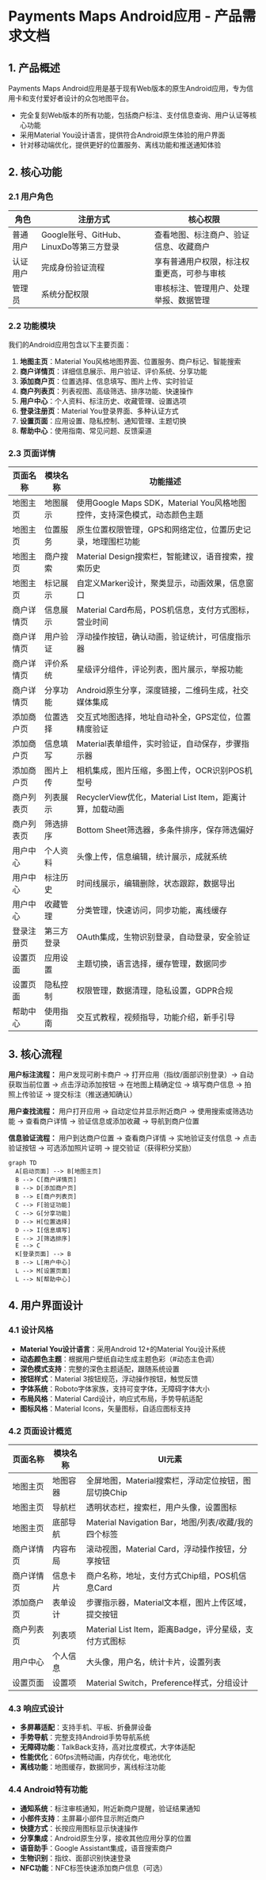 # Payments Maps Android应用 - 产品需求文档

## 1. 产品概述

Payments Maps Android应用是基于现有Web版本的原生Android应用，专为信用卡和支付爱好者设计的众包地图平台。
- 完全复刻Web版本的所有功能，包括商户标注、支付信息查询、用户认证等核心功能
- 采用Material You设计语言，提供符合Android原生体验的用户界面
- 针对移动端优化，提供更好的位置服务、离线功能和推送通知体验

## 2. 核心功能

### 2.1 用户角色

| 角色 | 注册方式 | 核心权限 |
|------|----------|----------|
| 普通用户 | Google账号、GitHub、LinuxDo等第三方登录 | 查看地图、标注商户、验证信息、收藏商户 |
| 认证用户 | 完成身份验证流程 | 享有普通用户权限，标注权重更高，可参与审核 |
| 管理员 | 系统分配权限 | 审核标注、管理用户、处理举报、数据管理 |

### 2.2 功能模块

我们的Android应用包含以下主要页面：
1. **地图主页**：Material You风格地图界面、位置服务、商户标记、智能搜索
2. **商户详情页**：详细信息展示、用户验证、评价系统、分享功能
3. **添加商户页**：位置选择、信息填写、图片上传、实时验证
4. **商户列表页**：列表视图、高级筛选、排序功能、快速操作
5. **用户中心**：个人资料、标注历史、收藏管理、设置选项
6. **登录注册页**：Material You登录界面、多种认证方式
7. **设置页面**：应用设置、隐私控制、通知管理、主题切换
8. **帮助中心**：使用指南、常见问题、反馈渠道

### 2.3 页面详情

| 页面名称 | 模块名称 | 功能描述 |
|----------|----------|----------|
| 地图主页 | 地图展示 | 使用Google Maps SDK，Material You风格地图控件，支持深色模式，动态颜色主题 |
| 地图主页 | 位置服务 | 原生位置权限管理，GPS和网络定位，位置历史记录，地理围栏功能 |
| 地图主页 | 商户搜索 | Material Design搜索栏，智能建议，语音搜索，搜索历史 |
| 地图主页 | 标记展示 | 自定义Marker设计，聚类显示，动画效果，信息窗口 |
| 商户详情页 | 信息展示 | Material Card布局，POS机信息，支付方式图标，营业时间 |
| 商户详情页 | 用户验证 | 浮动操作按钮，确认动画，验证统计，可信度指示器 |
| 商户详情页 | 评价系统 | 星级评分组件，评论列表，图片展示，举报功能 |
| 商户详情页 | 分享功能 | Android原生分享，深度链接，二维码生成，社交媒体集成 |
| 添加商户页 | 位置选择 | 交互式地图选择，地址自动补全，GPS定位，位置精度验证 |
| 添加商户页 | 信息填写 | Material表单组件，实时验证，自动保存，步骤指示器 |
| 添加商户页 | 图片上传 | 相机集成，图片压缩，多图上传，OCR识别POS机型号 |
| 商户列表页 | 列表展示 | RecyclerView优化，Material List Item，距离计算，加载动画 |
| 商户列表页 | 筛选排序 | Bottom Sheet筛选器，多条件排序，保存筛选偏好 |
| 用户中心 | 个人资料 | 头像上传，信息编辑，统计展示，成就系统 |
| 用户中心 | 标注历史 | 时间线展示，编辑删除，状态跟踪，数据导出 |
| 用户中心 | 收藏管理 | 分类管理，快速访问，同步功能，离线缓存 |
| 登录注册页 | 第三方登录 | OAuth集成，生物识别登录，自动登录，安全验证 |
| 设置页面 | 应用设置 | 主题切换，语言选择，缓存管理，数据同步 |
| 设置页面 | 隐私控制 | 权限管理，数据清理，隐私设置，GDPR合规 |
| 帮助中心 | 使用指南 | 交互式教程，视频指导，功能介绍，新手引导 |

## 3. 核心流程

**用户标注流程：**
用户发现可刷卡商户 → 打开应用（指纹/面部识别登录）→ 自动获取当前位置 → 点击浮动添加按钮 → 在地图上精确定位 → 填写商户信息 → 拍照上传验证 → 提交标注（推送通知确认）

**用户查找流程：**
用户打开应用 → 自动定位并显示附近商户 → 使用搜索或筛选功能 → 查看商户详情 → 验证信息或添加收藏 → 导航到商户位置

**信息验证流程：**
用户到达商户位置 → 查看商户详情 → 实地验证支付信息 → 点击验证按钮 → 可选添加照片证明 → 提交验证（获得积分奖励）

```mermaid
graph TD
  A[启动页面] --> B[地图主页]
  B --> C[商户详情页]
  B --> D[添加商户页]
  B --> E[商户列表页]
  C --> F[验证功能]
  C --> G[分享功能]
  D --> H[位置选择]
  D --> I[信息填写]
  E --> J[筛选排序]
  E --> C
  K[登录页面] --> B
  B --> L[用户中心]
  L --> M[设置页面]
  L --> N[帮助中心]
```

## 4. 用户界面设计

### 4.1 设计风格

- **Material You设计语言**：采用Android 12+的Material You设计系统
- **动态颜色主题**：根据用户壁纸自动生成主题色彩（#动态主色调）
- **深色模式支持**：完整的深色主题适配，跟随系统设置
- **按钮样式**：Material 3按钮规范，浮动操作按钮，触觉反馈
- **字体系统**：Roboto字体家族，支持可变字体，无障碍字体大小
- **布局风格**：Material Card设计，响应式布局，手势导航适配
- **图标风格**：Material Icons，矢量图标，自适应图标支持

### 4.2 页面设计概览

| 页面名称 | 模块名称 | UI元素 |
|----------|----------|--------|
| 地图主页 | 地图容器 | 全屏地图，Material搜索栏，浮动定位按钮，图层切换Chip |
| 地图主页 | 导航栏 | 透明状态栏，搜索栏，用户头像，设置图标 |
| 地图主页 | 底部导航 | Material Navigation Bar，地图/列表/收藏/我的四个标签 |
| 商户详情页 | 内容布局 | 滚动视图，Material Card，浮动操作按钮，分享按钮 |
| 商户详情页 | 信息卡片 | 商户名称，地址，支付方式Chip组，POS机信息Card |
| 添加商户页 | 表单设计 | 步骤指示器，Material文本框，图片上传区域，提交按钮 |
| 商户列表页 | 列表项 | Material List Item，距离Badge，评分星级，支付方式图标 |
| 用户中心 | 个人信息 | 大头像，用户名，统计卡片，设置列表 |
| 设置页面 | 设置项 | Material Switch，Preference样式，分组设计 |

### 4.3 响应式设计

- **多屏幕适配**：支持手机、平板、折叠屏设备
- **手势导航**：完整支持Android手势导航系统
- **无障碍功能**：TalkBack支持，高对比度模式，大字体适配
- **性能优化**：60fps流畅动画，内存优化，电池优化
- **离线功能**：地图缓存，数据同步，离线标注功能

### 4.4 Android特有功能

- **通知系统**：标注审核通知，附近新商户提醒，验证结果通知
- **小部件支持**：主屏幕小部件显示附近商户
- **快捷方式**：长按应用图标显示快速操作
- **分享集成**：Android原生分享，接收其他应用分享的位置
- **语音助手**：Google Assistant集成，语音搜索商户
- **生物识别**：指纹、面部识别快速登录
- **NFC功能**：NFC标签快速添加商户信息（可选）